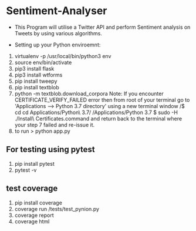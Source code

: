 # Sentiment-Analyser

- This Program will utilise a Twitter API and perform Sentiment analysis on Tweets by using various algorithms.

- Setting up your Python enviroemnt:
1. virtualenv -p /usr/local/bin/python3 env
2. source env/bin/activate
3. pip3 install flask
4. pip3 install wtforms
5. pip install tweepy
6. pip install textblob
7. python -m textblob.download_corpora
  Note: If you encounter CERTIFICATE_VERIFY_FAILED error then
  from root of your terminal go to 'Applications --> Python 3.7 directory' using a new terminal window
      /$ cd cd Applications/Python\ 3.7/
      /Applications/Python 3.7 $ sudo -H ./Install\ Certificates.command
      and return back to the terminal where your step 7 failed and re-issue it.
8. to run > python app.py

For testing using pytest
-------------------------
1. pip install pytest
2. pytest -v

test coverage
--------------
1. pip install coverage
2. coverage run /tests/test_pynion.py
3. coverage report
4. coverage html

